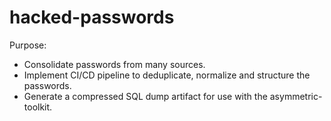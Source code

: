 hacked-passwords
================

Purpose:
* Consolidate passwords from many sources.
* Implement CI/CD pipeline to deduplicate, normalize and structure the passwords.
* Generate a compressed SQL dump artifact for use with the asymmetric-toolkit.

